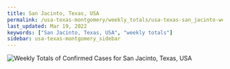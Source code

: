 ```yaml
---
title: San Jacinto, Texas, USA
permalink: /usa-texas-montgomery/weekly_totals/usa-texas-san_jacinto-weekly_totals.html
last_updated: Mar 19, 2022
keywords: ["San Jacinto, Texas, USA", "weekly totals"]
sidebar: usa-texas-montgomery_sidebar
---
```


![Weekly Totals of Confirmed Cases for San Jacinto, Texas, USA](/covid_tracker/images/graphs/usa-texas-san_jacinto-weekly_totals_graph.png)

